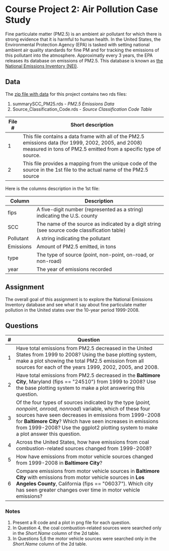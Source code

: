 # Course Project 2: Air Pollution Case Study

Fine particulate matter (PM2.5) is an ambient air pollutant for which there is strong evidence that it is harmful to human health. In the United States, the Environmental Protection Agency (EPA) is tasked with setting national ambient air quality standards for fine PM and for tracking the emissions of this pollutant into the atmosphere. Approximatly every 3 years, the EPA releases its database on emissions of PM2.5. This database is known as [the National Emissions Inventory (NEI)](https://www.epa.gov/air-emissions-inventories). 

## Data
The [zip file with data](https://d396qusza40orc.cloudfront.net/exdata%2Fdata%2FNEI_data.zip) for this project contains two rds files:  
  1.  summarySCC_PM25.rds - _PM2.5 Emissions Data_   
  2.  Source_Classification_Code.rds - _Source Classification Code Table_  

File  \#| Short description
--------|---------------------------------------------------------------------
1       | This file contains a data frame with all of the PM2.5 emissions data (for 1999, 2002, 2005, and 2008) measured in tons of PM2.5 emitted from a specific type of source. 
2       | This file provides a mapping from the unique code of the source in the 1st file to the actual name of the PM2.5 source

Here is the columns description in the 1st file:

Column     | Description
-----------|---------------------------------------------------------------------------------------
fips       | A five-digit number (represented as a string) indicating the U.S. county
SCC        | The name of the source as indicated by a digit string (see source code classification table)
Pollutant  | A string indicating the pollutant
Emissions  | Amount of PM2.5 emitted, in tons
type       | The type of source (point, non-point, on-road, or non-road)
year       | The year of emissions recorded


## Assignment
The overall goal of this assignment is to explore the National Emissions Inventory database and see what it say about fine particulate matter pollution in the United states over the 10-year period 1999-2008.

## Questions 
\# | Question
---|------------------------------------------------------------------------------------
1  | Have total emissions from PM2.5 decreased in the United States from 1999 to 2008? Using the base plotting system, make a plot showing the total PM2.5 emission from all sources for each of the years 1999, 2002, 2005, and 2008.      
2  | Have total emissions from PM2.5 decreased in the __Baltimore City__, Maryland (fips == "24510") from 1999 to 2008? Use the base plotting system to make a plot answering this question.
3  | Of the four types of sources indicated by the type (_point, nonpoint, onroad, nonroad_) variable, which of these four sources have seen decreases in emissions from 1999-2008 for __Baltimore City__? Which have seen increases in emissions from 1999-2008? Use the ggplot2 plotting system to make a plot answer this question.
4  | Across the United States, how have emissions from coal combustion-related sources changed from 1999-2008?
5  | How have emissions from motor vehicle sources changed from 1999-2008 in __Baltimore City__?
6  | Compare emissions from motor vehicle sources in __Baltimore City__ with emissions from motor vehicle sources in __Los Angeles County__, California (fips == "06037"). Which city has seen greater changes over time in motor vehicle emissions?

### Notes
1.  Present a R code and a plot in png file for each question.
2.  In Question 4, the coal combustion-related sources were searched only in the _Short.Name_ column of the 2d table.
3.  In Questions 5,6 the  motor vehicle sources were searched only in the _Short.Name_ column of the 2d table. 
